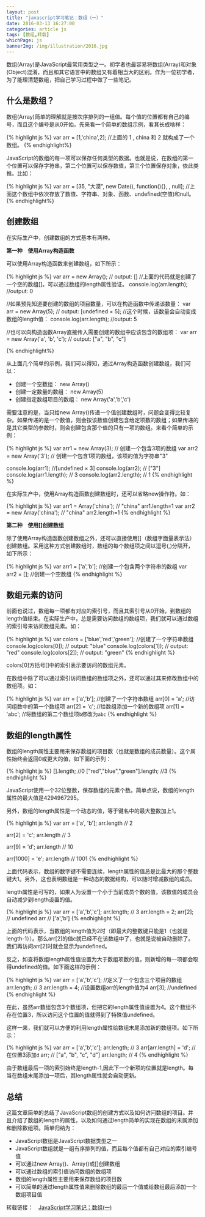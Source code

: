 ```yaml
---
layout: post
title: "javascript学习笔记：数组（一）"
date: 2016-03-13 16:27:00
categories: article js
tags: [数组,转载]
whichPage: js
bannerImg: /img/illustration/2016.jpg
---
```


数组(Array)是JavaScript最常用类型之一。初学者也最容易将数组(Array)和对象(Object)混淆，而且和其它语言中的数组又有着相当大的区别。作为一位初学者，为了能理清楚数组，把自己学习过程中做了一些笔记。


## 什么是数组？

数组(Array)简单的理解就是按次序排列的一组值。每个值的位置都有自己的编号，而且这个编号是从0开始。先来看一个简单的数组示例，看其长成啥样：

{% highlight js %}
var arr = [1,'china',2];
//上面的 1 , china 和 2 就构成了一个数组。
{% endhighlight%}

JavaScript的数组的每一项可以保存任何类型的数据。也就是说，在数组的第一个位置可以保存字符串，第二个位置可以保存数值，第三个位置保存对象，依此类推。比如：

{% highlight js %}
var arr = [35, "大漠", new Date(), function(){}, , null];
//上面这个数组中依次存放了数值、字符串、对象、函数、undefined(空值)和null。
{% endhighlight%}

## 创建数组

在实际生产中，创建数组的方式基本有两种。

**第一种　使用Array构造函数**

可以使用Array构造函数来创建数组，如下所示：

{% highlight js %}
var arr = new Array(); // output: []
//上面的代码就是创建了一个空的数组[]。可以通过数组的length属性验证。
console.log(arr.length); //output: 0


//如果预先知道要创建的数组的项目数量，可以在构造函数中传递该数量：
var arr = new Array(5); // output: [undefined × 5];
//这个时候，该数量会自动变成数组的length值：
console.log(arr.length); //output: 5


//也可以向构造函数Array直接传入需要创建的数组中应该包含的数组项：
var arr = new Array('a', 'b', 'c'); // output: ["a", "b", "c"]

{% endhighlight%}

从上面几个简单的示例，我们可以得知，通过Array构造函数创建数组，我们可以：

- 创建一个空数组： new Array()
- 创建一定数量的数组： new Array(5)
- 创建指定数组项目的数组： new Array('a','b','c')

需要注意的是，当只给new Array()传递一个值创建数组时，问题会变得比较复杂。如果传递的是一个数值，则会按该数值创建包含给定项数的数组；如果传递的是其它类型的参数时，则会创建包含那个值的只有一项的数组。来看个简单的示例：

{% highlight js %}
var arr1 = new Array(3); // 创建一个包含3项的数组
var arr2 = new Array('3'); // 创建一个包含1项的数组，该项的值为字符串"3"

console.log(arr1); //[undefined × 3]
console.log(arr2); // ["3"]
console.log(arr1.length); // 3
console.log(arr2.length); // 1
{% endhighlight %}

在实际生产中，使用Array构造函数创建数组时，还可以省略new操作符。如：

{% highlight js %}
var arr1 = Array('china');  // "china" arr1.length=1
var arr2 = new Array('china'); // "china" arr2.length=1
{% endhighlight %}

**第二种　使用[]创建数组**

除了使用Array构造函数创建数组之外，还可以直接使用[]（数组字面量表示法）创建数组。采用这种方式创建数组时，数组的每个数组项之间以逗号(,)分隔开，如下所示：

{% highlight js %}
var arr1 = ['a','b']; //创建一个包含两个字符串的数组
var arr2 = []; //创建一个空数组
{% endhighlight %}

## 数组元素的访问

前面也说过，数组每一项都有对应的索引号，而且其索引号从0开始，到数组的length值结束。在实际生产中，总是需要访问数组的数组项，我们就可以通过数组的索引号来访问数组元素。如：

{% highlight js %}
var colors = ['blue','red','green']; //创建了一个字符串数组
console.log(colors[0]); // output: "blue"
console.log(colors[1]); // output: "red"
console.log(colors[2]); // output: "green"
{% endhighlight %}

colors[0]方括号[]中的索引表示要访问的数组元素。

在数组中除了可以通过索引访问数组的数组项之外，还可以通过其来修改数组中的数组项。如：

{% highlight js %}
var arr = ['a','b']; //创建了一个字符串数组
arr[0] = 'a'; //访问组数中的第一个数组项
arr[2] = 'c'; //给数组添加一个新的数组项
arr[1] = 'abc'; //将数组的第二个数组项`b`修改为`abc`
{% endhighlight %}

## 数组的length属性

数组的length属性主要用来保存数组的项目数（也就是数组的成员数量）。这个属性始终会返回0或更大的值，如下面的示列：

{% highlight js %}
[].length; //0
["red","blue","green"].length; //3
{% endhighlight %}

JavaScript使用一个32位整数，保存数组的元素个数。简单点说，数组的length属性的最大值是4294967295。

另外，数组的length属性是一个动态的值，等于键名中的最大整数加上1。

{% highlight js %}
var arr = ['a', 'b'];
arr.length // 2

arr[2] = 'c';
arr.length // 3

arr[9] = 'd';
arr.length // 10

arr[1000] = 'e';
arr.length // 1001
{% endhighlight %}

上面代码表示，数组的数字键不需要连续，length属性的值总是比最大的那个整数键大1。另外，这也表明数组是一种动态的数据结构，可以随时增减数组的成员。

length属性是可写的，如果人为设置一个小于当前成员个数的值，该数值的成员会自动减少到length设置的值。

{% highlight js %}
var arr = ['a','b','c'];
arr.length; // 3
arr.length = 2;
arr[2]; // undefined
arr // ['a','b']
{% endhighlight %}

上面的代码表示，当数组的length值为2时（即最大的整数键只能是1（也就是length-1））。那么arr[2]的值c就已经不在该数组中了，也就是说被自动删除了。我们再访问arr[2]时就会显示为undefined。

反之，如查将数组length属性值设置为大于数组项数的值，则新增的每一项都会取得undefined的值。如下面这样的示例：

{% highlight js %}
var arr = ['a','b','c']; //定义了一个包含三个项目的数组
arr.length; // 3
arr.length = 4; //设置数组arr的length值为4
arr[3]; //undefined 
{% endhighlight %}

在此，虽然arr数组包含3个数组项，但把它的length属性值设置为4。这个数组不存在位置3，所以访问这个位置的值就得到了特殊值undefined。

这样一来，我们就可以方便的利用length属性给数组末尾添加新的数组项。如下所示：

{% highlight js %}
var arr = ['a','b','c'];
arr.length; // 3
arr[arr.length] = 'd'; // 在位置3添加`d`
arr; // ["a", "b", "c", "d"]
arr.length; // 4
{% endhighlight %}

由于数组最后一项的索引始终是length-1,因此下一个新项的位置就是length。每当在数组末尾添加一项后，其length属性就会自动更新。

## 总结

这篇文章简单的总结了JavaScript数组的创建方式以及如何访问数组的项目。并且介绍了数组的length的属性，以及如何通过length简单的实现在数组的末属添加和删除数组项。简单归纳为：

- JavaScript数组是JavaScript数据类型之一
- JavaScript数组就是一组有序排列的值，而且每个值都有自己对应的索引编号值
- 可以通过new Array()、Array()或[]创建数组
- 可以通过数组的索引值访问数组的数组项
- 数组的length属性主要用来保存数组的项目数
- 可以简单的通过length属性值来删除数组的最后一个值或给数组最后添加一个数组项目值

转载链接：　[JavaScript学习笔记：数组(一)](http://www.w3cplus.com/javascript/array-part-1.html)

